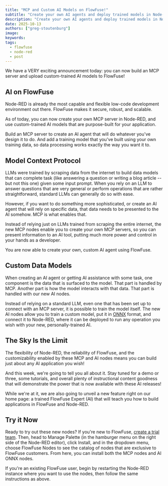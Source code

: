 ```yaml
---
title: "MCP and Custom AI Models on FlowFuse!"
subtitle: "Create your own AI agents and deploy trained models in Node-RED"
description: "Create your own AI agents and deploy trained models in Node-RED"
date: 2025-10-13
authors: ["greg-stoutenburg"]
image: 
keywords: 
tags:
  - flowfuse
  - node-red
  - post
---
```


We have a VERY exciting announcement today: you can now build an MCP server and upload custom-trained AI models to FlowFuse! 

## AI on FlowFuse
Node-RED is already the most capable and flexible low-code development environment out there. FlowFuse makes it secure, robust, and scalable.

As of today, you can now create your own MCP server in Node-RED, and use custom-trained AI models that are purpose-built for your application. 

Build an MCP server to create an AI agent that will do whatever you've design it to do. And add a training model that you've built using your own training data, so data processing works exactly the way you want it to.

## Model Context Protocol
LLMs were trained by scraping data from the internet to build data models that can complete task (like answering a question or writing a blog article -- but not this one) given some input prompt. When you rely on an LLM to answer questions that are very general or perform operations that are rather straightforward, standard LLMs can generally do so with ease.

However, if you want to do something more sophisticated, or create an AI agent that will rely on specific data, that data needs to be presented to the AI somehow. MCP is what enables that.

Instead of relying just on LLMs trained from scraping the entire internet, the new MCP nodes enable you to create your own MCP servers, so you can present information to an AI tool, putting much more power and control in your hands as a developer.

You are now able to create your own, custom AI agent using FlowFuse. 

## Custom Data Models
When creating an AI agent or getting AI assistance with some task, one component is the data that is surfaced to the model. That part is handled by MCP. Another part is how the model interacts with that data. That part is handled with our new AI nodes.

Instead of relying on a standard LLM, even one that has been set up to connect with an MCP server, it is possible to train the model itself. The new AI nodes allow you to train a custom model, put it in [ONNX](onnx.ai) format, and connect it to Node-RED, where it can be deployed to run any operation you wish with your new, personally-trained AI.

## The Sky Is the Limit
The flexibility of Node-RED, the reliability of FlowFuse, and the customizability enabled by these MCP and AI nodes means you can build just about any AI application you wish!

And this week, we're going to tell you all about it. Stay tuned for a demo or three, some tutorials, and overall plenty of instructional content goodness that will demonstrate the power that is now available with these AI releases!

While we're at it, we are also going to unveil a new feature right on our home page: a trained FlowFuse Expert (AI) that will teach you how to build applications in FlowFuse and Node-RED.

## Try it Now
Ready to try out these new nodes? If you're new to FlowFuse, [create a trial team](https://app.flowfuse.com/account/create). Then, head to Manage Palette (in the hamburger menu on the right side of the Node-RED editor), click Install, and in the dropdown menu, choose FlowFuse Nodes to see the catalog of nodes that are exclusive to FlowFuse customers. From here, you can install both the MCP nodes and AI ONNX nodes.

If you're an existing FlowFuse user, begin by restarting the Node-RED instance where you want to use the nodes, then follow the same instructions as above.
